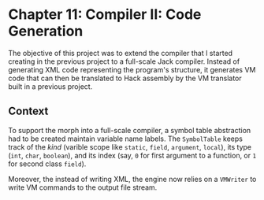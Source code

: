 # Chapter 11: Compiler II: Code Generation

The objective of this project was to extend the compiler that I started creating in the previous project to a full-scale Jack compiler. Instead of generating XML code representing the program's structure, it generates VM code that can then be translated to Hack assembly by the VM translator built in a previous project.

## Context

To support the morph into a full-scale compiler, a symbol table abstraction had to be created maintain variable name labels. The `SymbolTable` keeps track of the _kind_ (varible scope like `static`, `field`, `argument`, `local`), its type (`int`, `char`, `boolean`), and its index (say, `0` for first argument to a function, or `1` for second class `field`).

Moreover, the instead of writing XML, the engine now relies on a `VMWriter` to write VM commands to the output file stream.
